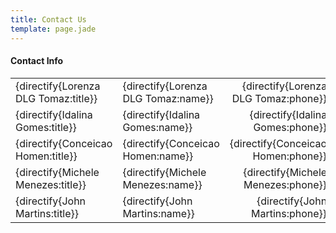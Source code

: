 ```yaml
---
title: Contact Us
template: page.jade
---
```


#### Contact Info

|  |  |  |
|:-|:-|-:|
| {directify{Lorenza DLG Tomaz:title}} | {directify{Lorenza DLG Tomaz:name}} | {directify{Lorenza DLG Tomaz:phone}} |
| {directify{Idalina Gomes:title}} | {directify{Idalina Gomes:name}} | {directify{Idalina Gomes:phone}} |
| {directify{Conceicao Homen:title}} | {directify{Conceicao Homen:name}} | {directify{Conceicao Homen:phone}} |
| {directify{Michele Menezes:title}} | {directify{Michele Menezes:name}} | {directify{Michele Menezes:phone}} |
| {directify{John Martins:title}} | {directify{John Martins:name}} | {directify{John Martins:phone}} |
